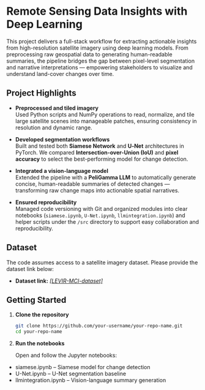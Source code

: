 # Remote Sensing Data Insights with Deep Learning

This project delivers a full-stack workflow for extracting actionable insights from high-resolution satellite imagery using deep learning models. From preprocessing raw geospatial data to generating human-readable summaries, the pipeline bridges the gap between pixel-level segmentation and narrative interpretations — empowering stakeholders to visualize and understand land-cover changes over time.

## Project Highlights

- **Preprocessed and tiled imagery**  
  Used Python scripts and NumPy operations to read, normalize, and tile large satellite scenes into manageable patches, ensuring consistency in resolution and dynamic range.

- **Developed segmentation workflows**  
  Built and tested both **Siamese Network** and **U‑Net** architectures in PyTorch. We compared **Intersection-over-Union (IoU)** and **pixel accuracy** to select the best-performing model for change detection.

- **Integrated a vision-language model**  
  Extended the pipeline with a **PeliGamma LLM** to automatically generate concise, human-readable summaries of detected changes — transforming raw change maps into actionable spatial narratives.

- **Ensured reproducibility**  
  Managed code versioning with Git and organized modules into clear notebooks (`siamese.ipynb`, `U-Net.ipynb`, `llmintegration.ipynb`) and helper scripts under the `/src` directory to support easy collaboration and reproducibility.

## Dataset

The code assumes access to a satellite imagery dataset. Please provide the dataset link below:

- **Dataset link:** *[[LEVIR-MCI-dataset]](https://mahindraecolecentrale-my.sharepoint.com/:u:/g/personal/se22uari122_mahindrauniversity_edu_in/EURpLBTHALdFt5qcb0W4T_IByXQBcVo-_uGwwv7DMHjPFQ?e=c9Vp2K)*

## Getting Started

1. **Clone the repository**

   ```bash
   git clone https://github.com/your-username/your-repo-name.git
   cd your-repo-name
   ```
2. **Run the notebooks**

   Open and follow the Jupyter notebooks:
  - siamese.ipynb – Siamese model for change detection
  - U-Net.ipynb – U-Net segmentation baseline
  - llmintegration.ipynb – Vision-language summary generation
